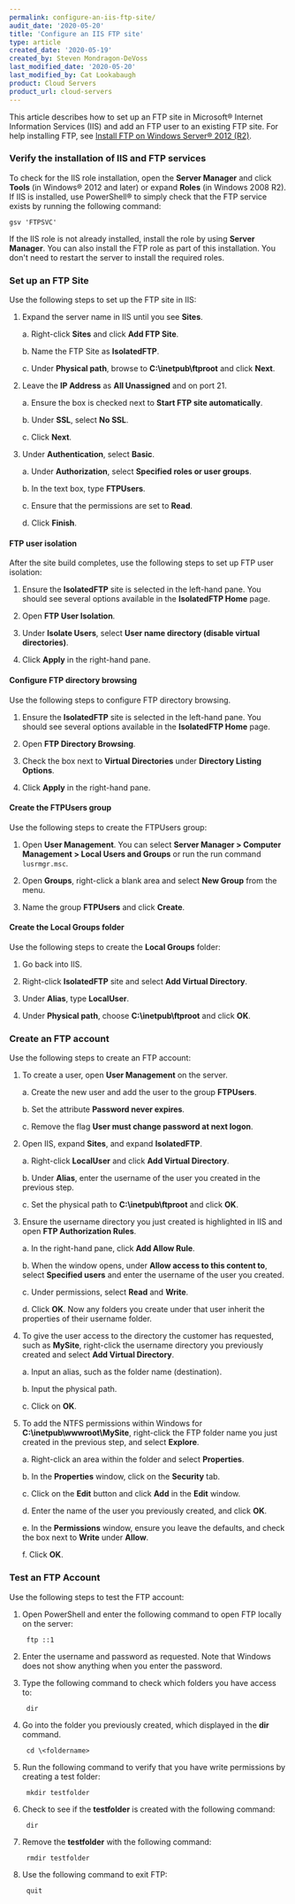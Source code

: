 ```yaml
---
permalink: configure-an-iis-ftp-site/
audit_date: '2020-05-20'
title: 'Configure an IIS FTP site'
type: article
created_date: '2020-05-19'
created_by: Steven Mondragon-DeVoss
last_modified_date: '2020-05-20'
last_modified_by: Cat Lookabaugh
product: Cloud Servers
product_url: cloud-servers
---
```


This article describes how to set up an FTP site in Microsoft&reg; Internet Information Services (IIS)
and add an FTP user to an existing FTP site. For help installing FTP, see 
[Install FTP on Windows Server&reg; 2012 (R2)](/how-to/installing-ftp-on-windows-server-2012-r2/).

### Verify the installation of IIS and FTP services

To check for the IIS role installation, open the **Server Manager** and click **Tools**
(in Windows&reg; 2012 and later) or expand **Roles** (in Windows 2008 R2). If IIS is installed, use
PowerShell&reg; to simply check that the FTP service exists by running the following command:

    gsv 'FTPSVC'

If the IIS role is not already installed, install the role by using **Server Manager**. You can also install the
FTP role as part of this installation. You don't need to restart the server to install the required roles. 

### Set up an FTP Site

Use the following steps to set up the FTP site in IIS:

1. Expand the server name in IIS until you see **Sites**.

    a. Right-click **Sites** and click **Add FTP Site**.
    
    b. Name the FTP Site as **IsolatedFTP**.
    
    c. Under **Physical path**, browse to **C:\inetpub\ftproot** and click **Next**.

2. Leave the **IP Address** as **All Unassigned** and on port 21.

    a. Ensure the box is checked next to **Start FTP site automatically**.
    
    b. Under **SSL**, select **No SSL**.
    
    c. Click **Next**.

3. Under **Authentication**, select **Basic**.

    a. Under **Authorization**, select **Specified roles or user groups**.
    
    b. In the text box, type **FTPUsers**.
    
    c. Ensure that the permissions are set to **Read**.
    
    d. Click **Finish**.

#### FTP user isolation

After the site build completes, use the following steps to set up FTP user isolation:

1. Ensure the **IsolatedFTP** site is selected in the left-hand pane. You should see several options available in the **IsolatedFTP Home** page. 

2. Open **FTP User Isolation**.

3. Under **Isolate Users**, select **User name directory (disable virtual directories)**.

4. Click **Apply** in the right-hand pane.

#### Configure FTP directory browsing

Use the following steps to configure FTP directory browsing. 

1. Ensure the **IsolatedFTP** site is selected in the left-hand pane. You should see several options available in the **IsolatedFTP Home** page. 

2. Open **FTP Directory Browsing**.

3. Check the box next to **Virtual Directories** under **Directory Listing Options**.

4. Click **Apply** in the right-hand pane.

#### Create the FTPUsers group

Use the following steps to create the FTPUsers group: 

1. Open **User Management**. You can select **Server Manager > Computer Management > Local Users and Groups** or run the run command `lusrmgr.msc`. 

2. Open **Groups**, right-click a blank area and select **New Group** from the menu.

3. Name the group **FTPUsers** and click **Create**.

#### Create the Local Groups folder

Use the following steps to create the **Local Groups** folder: 

1. Go back into IIS.

2. Right-click **IsolatedFTP** site and select **Add Virtual Directory**.

3. Under **Alias**, type **LocalUser**.

4. Under **Physical path**, choose **C:\inetpub\ftproot** and click **OK**.

### Create an FTP account

Use the following steps to create an FTP account:

1. To create a user, open **User Management** on the server. 

    a. Create the new user and add the user to the group **FTPUsers**.
    
    b. Set the attribute **Password never expires**.
    
    c. Remove the flag **User must change password at next logon**.

2. Open IIS, expand **Sites**, and expand **IsolatedFTP**. 

    a. Right-click **LocalUser** and click **Add Virtual Directory**.
    
    b. Under **Alias**, enter the username of the user you created in the previous step.
    
    c. Set the physical path to **C:\inetpub\ftproot** and click **OK**.

3. Ensure the username directory you just created is highlighted in IIS and open **FTP Authorization Rules**. 

    a. In the right-hand pane, click **Add Allow Rule**. 
    
    b. When the window opens, under **Allow access to this content to**, select **Specified users** and enter
       the username of the user you created.
    
    c. Under permissions, select **Read** and **Write**.
    
    d. Click **OK**. Now any folders you create under that user inherit the properties of their username folder.

4. To give the user access to the directory the customer has requested, such as **MySite**, right-click
   the username directory you previously created and select **Add Virtual Directory**. 

    a. Input an alias, such as the folder name (destination).
    
    b. Input the physical path.
    
    c. Click on **OK**.

5. To add the NTFS permissions within Windows for **C:\inetpub\wwwroot\MySite**, right-click the FTP
   folder name you just created in the previous step, and select **Explore**.

    a. Right-click an area within the folder and select **Properties**.
    
    b. In the **Properties** window, click on the **Security** tab.
    
    c. Click on the **Edit** button and click **Add** in the **Edit** window.
    
    d. Enter the name of the user you previously created, and click **OK**.
    
    e. In the **Permissions** window, ensure you leave the defaults, and check the box next to **Write** under **Allow**.
    
    f. Click **OK**.

### Test an FTP Account

Use the following steps to test the FTP account:

1. Open PowerShell and enter the following command to open FTP locally on the server:

        ftp ::1

2. Enter the username and password as requested. Note that Windows does not show anything when you enter the password.

3. Type the following command to check which folders you have access to:

        dir

4. Go into the folder you previously created, which displayed in the **dir** command.

        cd \<foldername>

5. Run the following command to verify that you have write permissions by creating a test folder:

        mkdir testfolder

6. Check to see if the **testfolder** is created with the following command:

        dir

7. Remove the **testfolder** with the following command:

        rmdir testfolder

8. Use the following command to exit FTP:

        quit
